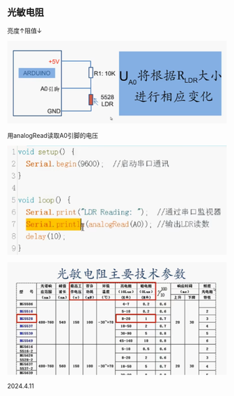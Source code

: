 ## 光敏电阻

亮度↑阻值↓

![](./../assets/46.png)

用analogRead读取A0引脚的电压

![](./../assets/47.png)

![](./../assets/48.png)

2024.4.11